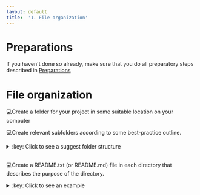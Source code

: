 ```yaml
---
layout: default
title:  '1. File organization'
---
```


# <a name="begin"></a> Preparations

If you haven't done so already, make sure that you do all preparatory steps described in [Preparations]({{site.url}}/preparations.html)
<br />

# File organization
:computer:Create a folder for your project in some suitable location on your computer
<br />

:computer:Create relevant subfolders according to some best-practice outline.
<details>
<summary>:key: Click to see a suggest folder structure</summary>
{% highlight bash %}
my_project
|─ bin
|- doc
|- data
|  |- raw
|  |- clean
|     |- 2016-11-16
|- results
|- src
{% endhighlight %}
</details>  
<br />

:computer:Create a README.txt (or README.md) file in each directory that describes the purpose of the directory.
<details>
<summary>:key: Click to see an example</summary>
A README.md for a **results** directory:
```
# results
Results directory for tracking computational experiments peformed on data. Keep results from different runs in date-stamped directories.
```
</details>  
<br />
